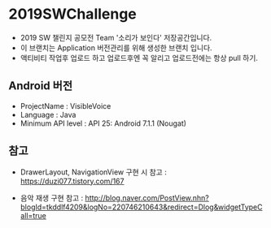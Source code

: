 # 2019SWChallenge <App>
- 2019 SW 챌린지 공모전 Team '소리가 보인다' 저장공간입니다.
- 이 브랜치는 Application 버전관리를 위해 생성한 브랜치 입니다. 
- 액티비티 작업후 업로드 하고 업로드후엔 꼭 알리고 업로드전에는 항상 
pull 하기.


## Android 버전
- ProjectName : VisibleVoice
- Language : Java
- Minimum API level : API 25: Android 7.1.1 (Nougat)

## 참고
- DrawerLayout, NavigationView 구현 시 참고 : 
https://duzi077.tistory.com/167

- 음악 재생 구현 참고 : 
http://blog.naver.com/PostView.nhn?blogId=tkddlf4209&logNo=220746210643&redirect=Dlog&widgetTypeCall=true

